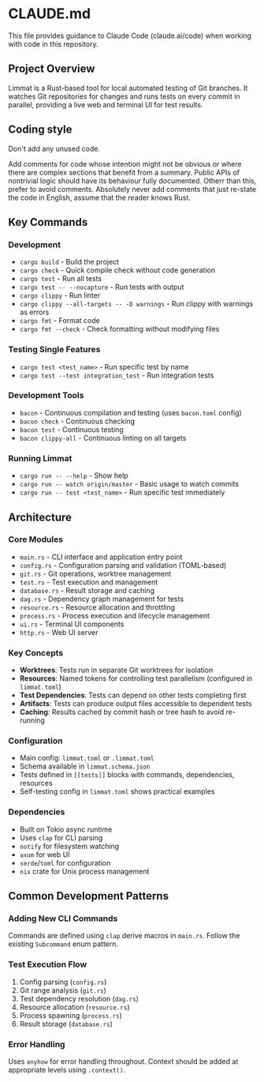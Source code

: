 # CLAUDE.md

This file provides guidance to Claude Code (claude.ai/code) when working with code in this repository.

## Project Overview

Limmat is a Rust-based tool for local automated testing of Git branches. It watches Git repositories for changes and runs tests on every commit in parallel, providing a live web and terminal UI for test results.

## Coding style

Don't add any unused code.

Add comments for code whose intention might not be obvious or where there are
complex sections that benefit from a summary. Public APIs of nontrivial logic
should have its behaviour fully documented. Otherr than this, prefer to avoid
comments. Absolutely never add comments that just re-state the code in English,
assume that the reader knows Rust.

## Key Commands

### Development
- `cargo build` - Build the project
- `cargo check` - Quick compile check without code generation
- `cargo test` - Run all tests
- `cargo test -- --nocapture` - Run tests with output
- `cargo clippy` - Run linter
- `cargo clippy --all-targets -- -D warnings` - Run clippy with warnings as errors
- `cargo fmt` - Format code
- `cargo fmt --check` - Check formatting without modifying files

### Testing Single Features
- `cargo test <test_name>` - Run specific test by name
- `cargo test --test integration_test` - Run integration tests

### Development Tools
- `bacon` - Continuous compilation and testing (uses `bacon.toml` config)
- `bacon check` - Continuous checking
- `bacon test` - Continuous testing  
- `bacon clippy-all` - Continuous linting on all targets

### Running Limmat
- `cargo run -- --help` - Show help
- `cargo run -- watch origin/master` - Basic usage to watch commits
- `cargo run -- test <test_name>` - Run specific test immediately

## Architecture

### Core Modules
- `main.rs` - CLI interface and application entry point
- `config.rs` - Configuration parsing and validation (TOML-based)
- `git.rs` - Git operations, worktree management
- `test.rs` - Test execution and management
- `database.rs` - Result storage and caching
- `dag.rs` - Dependency graph management for tests
- `resource.rs` - Resource allocation and throttling
- `process.rs` - Process execution and lifecycle management
- `ui.rs` - Terminal UI components
- `http.rs` - Web UI server

### Key Concepts
- **Worktrees**: Tests run in separate Git worktrees for isolation
- **Resources**: Named tokens for controlling test parallelism (configured in `limmat.toml`)
- **Test Dependencies**: Tests can depend on other tests completing first
- **Artifacts**: Tests can produce output files accessible to dependent tests
- **Caching**: Results cached by commit hash or tree hash to avoid re-running

### Configuration
- Main config: `limmat.toml` or `.limmat.toml`
- Schema available in `limmat.schema.json`
- Tests defined in `[[tests]]` blocks with commands, dependencies, resources
- Self-testing config in `limmat.toml` shows practical examples

### Dependencies
- Built on Tokio async runtime
- Uses `clap` for CLI parsing
- `notify` for filesystem watching
- `axum` for web UI
- `serde`/`toml` for configuration
- `nix` crate for Unix process management

## Common Development Patterns

### Adding New CLI Commands
Commands are defined using `clap` derive macros in `main.rs`. Follow the existing `Subcommand` enum pattern.

### Test Execution Flow
1. Config parsing (`config.rs`)
2. Git range analysis (`git.rs`) 
3. Test dependency resolution (`dag.rs`)
4. Resource allocation (`resource.rs`)
5. Process spawning (`process.rs`)
6. Result storage (`database.rs`)

### Error Handling
Uses `anyhow` for error handling throughout. Context should be added at appropriate levels using `.context()`.